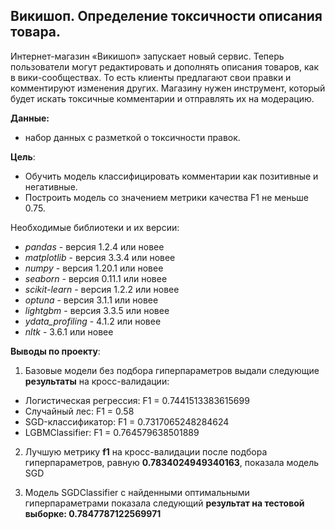## Викишоп. Определение токсичности описания товара.

Интернет-магазин «Викишоп» запускает новый сервис. Теперь пользователи могут редактировать и дополнять описания товаров, как в вики-сообществах. То есть клиенты предлагают свои правки и комментируют изменения других. Магазину нужен инструмент, который будет искать токсичные комментарии и отправлять их на модерацию. 


**Данные:** 
- набор данных с разметкой о токсичности правок.

**Цель**: 
- Обучить модель классифицировать комментарии как позитивные и негативные.
- Построить модель со значением метрики качества F1 не меньше 0.75. 

Необходимые библиотеки и их версии:
- *pandas* - версия 1.2.4 или новее
- *matplotlib* - версия 3.3.4 или новее
- *numpy* - версия 1.20.1 или новее
- *seaborn* - версия 0.11.1 или новее
- *scikit-learn* - версия 1.2.2 или новее
- *optuna* - версия 3.1.1 или новее
- *lightgbm* - версия 3.3.5 или новее
- *ydata_profiling* - 4.1.2 или новее
- *nltk* - 3.6.1 или новее

**Выводы по проекту**:
1) Базовые модели без подбора гиперпараметров выдали следующие **результаты** на кросс-валидации:
- Логистическая регрессия: F1 = 0.7441513383615699<br>
- Случайный лес: F1 = 0.58<br>
- SGD-классификатор: F1 = 0.7317065248284624<br>
- LGBMClassifier: F1 = 0.764579638501889<br>

2) Лучшую метрику **f1** на кросс-валидации после подбора гиперпараметров, равную **0.7834024949340163**, показала модель SGD

3) Модель SGDClassifier с найденными оптимальными гиперпараметрами показала следующий **результат на тестовой выборке: 0.7847787122569971**
